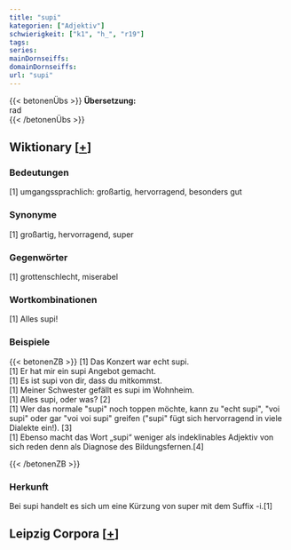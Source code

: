 ```yaml
---
title: "supi"
kategorien: ["Adjektiv"]
schwierigkeit: ["k1", "h_", "r19"]
tags:
series:
mainDornseiffs:
domainDornseiffs:
url: "supi"
---
```


{{< betonenÜbs >}}
**Übersetzung:**  
rad  
{{< /betonenÜbs >}}

## Wiktionary [[+](https://de.wiktionary.org/wiki/supi)]

### Bedeutungen
[1] umgangssprachlich: großartig, hervorragend, besonders gut  

### Synonyme
[1] großartig, hervorragend, super  

### Gegenwörter
[1] grottenschlecht, miserabel  

### Wortkombinationen
[1] Alles supi!  

### Beispiele
{{< betonenZB >}}
[1] Das Konzert war echt supi.  
[1] Er hat mir ein supi Angebot gemacht.  
[1] Es ist supi von dir, dass du mitkommst.  
[1] Meiner Schwester gefällt es supi im Wohnheim.  
[1] Alles supi, oder was? [2]  
[1] Wer das normale "supi" noch toppen möchte, kann zu "echt supi", "voi supi" oder gar "voi voi supi" greifen ("supi" fügt sich hervorragend in viele Dialekte ein!). [3]  
[1] Ebenso macht das Wort „supi“ weniger als indeklinables Adjektiv von sich reden denn als Diagnose des Bildungsfernen.[4]  

{{< /betonenZB >}}
### Herkunft
Bei supi handelt es sich um eine Kürzung von super mit dem Suffix -i.[1]  


## Leipzig Corpora [[+](https://corpora.uni-leipzig.de/en/res?word=supi&corpusId=deu_newscrawl-public_2018)]

